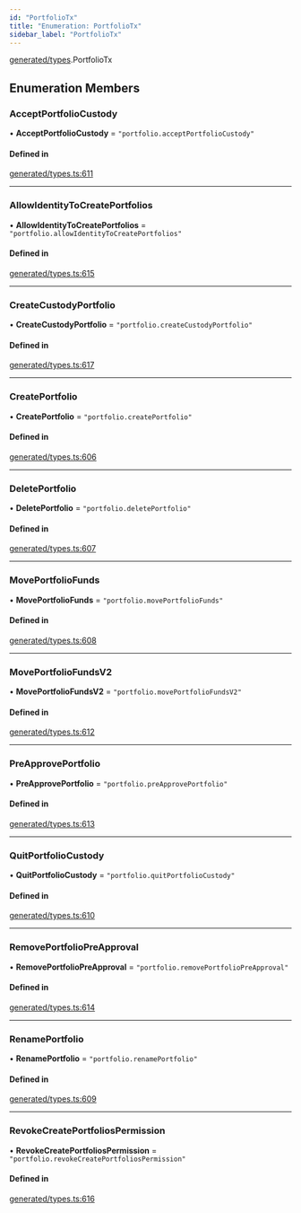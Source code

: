 ```yaml
---
id: "PortfolioTx"
title: "Enumeration: PortfolioTx"
sidebar_label: "PortfolioTx"
---
```


[generated/types](../../../../modules/Generated/Types/Types.md).PortfolioTx

## Enumeration Members

### AcceptPortfolioCustody

• **AcceptPortfolioCustody** = ``"portfolio.acceptPortfolioCustody"``

#### Defined in

[generated/types.ts:611](https://github.com/PolymeshAssociation/polymesh-sdk/blob/daafaa68f/src/generated/types.ts#L611)

___

### AllowIdentityToCreatePortfolios

• **AllowIdentityToCreatePortfolios** = ``"portfolio.allowIdentityToCreatePortfolios"``

#### Defined in

[generated/types.ts:615](https://github.com/PolymeshAssociation/polymesh-sdk/blob/daafaa68f/src/generated/types.ts#L615)

___

### CreateCustodyPortfolio

• **CreateCustodyPortfolio** = ``"portfolio.createCustodyPortfolio"``

#### Defined in

[generated/types.ts:617](https://github.com/PolymeshAssociation/polymesh-sdk/blob/daafaa68f/src/generated/types.ts#L617)

___

### CreatePortfolio

• **CreatePortfolio** = ``"portfolio.createPortfolio"``

#### Defined in

[generated/types.ts:606](https://github.com/PolymeshAssociation/polymesh-sdk/blob/daafaa68f/src/generated/types.ts#L606)

___

### DeletePortfolio

• **DeletePortfolio** = ``"portfolio.deletePortfolio"``

#### Defined in

[generated/types.ts:607](https://github.com/PolymeshAssociation/polymesh-sdk/blob/daafaa68f/src/generated/types.ts#L607)

___

### MovePortfolioFunds

• **MovePortfolioFunds** = ``"portfolio.movePortfolioFunds"``

#### Defined in

[generated/types.ts:608](https://github.com/PolymeshAssociation/polymesh-sdk/blob/daafaa68f/src/generated/types.ts#L608)

___

### MovePortfolioFundsV2

• **MovePortfolioFundsV2** = ``"portfolio.movePortfolioFundsV2"``

#### Defined in

[generated/types.ts:612](https://github.com/PolymeshAssociation/polymesh-sdk/blob/daafaa68f/src/generated/types.ts#L612)

___

### PreApprovePortfolio

• **PreApprovePortfolio** = ``"portfolio.preApprovePortfolio"``

#### Defined in

[generated/types.ts:613](https://github.com/PolymeshAssociation/polymesh-sdk/blob/daafaa68f/src/generated/types.ts#L613)

___

### QuitPortfolioCustody

• **QuitPortfolioCustody** = ``"portfolio.quitPortfolioCustody"``

#### Defined in

[generated/types.ts:610](https://github.com/PolymeshAssociation/polymesh-sdk/blob/daafaa68f/src/generated/types.ts#L610)

___

### RemovePortfolioPreApproval

• **RemovePortfolioPreApproval** = ``"portfolio.removePortfolioPreApproval"``

#### Defined in

[generated/types.ts:614](https://github.com/PolymeshAssociation/polymesh-sdk/blob/daafaa68f/src/generated/types.ts#L614)

___

### RenamePortfolio

• **RenamePortfolio** = ``"portfolio.renamePortfolio"``

#### Defined in

[generated/types.ts:609](https://github.com/PolymeshAssociation/polymesh-sdk/blob/daafaa68f/src/generated/types.ts#L609)

___

### RevokeCreatePortfoliosPermission

• **RevokeCreatePortfoliosPermission** = ``"portfolio.revokeCreatePortfoliosPermission"``

#### Defined in

[generated/types.ts:616](https://github.com/PolymeshAssociation/polymesh-sdk/blob/daafaa68f/src/generated/types.ts#L616)

